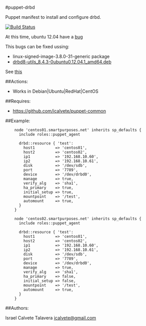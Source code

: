 #puppet-drbd

Puppet manifest to install and configure drbd.

[![Build Status](https://secure.travis-ci.org/icalvete/puppet-drbd.png)](http://travis-ci.org/icalvete/puppet-brbd)

At this time, ubuntu 12.04 have a [bug](https://bugs.launchpad.net/ubuntu/+source/drbd8/+bug/1103656) 

This bugs can be fixed ussing:

* linux-signed-image-3.8.0-31-generic package 
* [drbd8-utils_8.4.3-0ubuntu0.12.04.1_amd64.deb](https://bugs.launchpad.net/ubuntu/+source/drbd8/+bug/1185756/+attachment/3851297/+files/drbd8-utils_8.4.3-0ubuntu0.12.04.1_amd64.deb)

See [this](https://bugs.launchpad.net/ubuntu/+source/drbd8/+bug/1185756)

##Actions:

* Works in Debian|Ubuntu|RedHat|CentOS

##Requires:

* https://github.com/icalvete/puppet-common


##Example:

```puppet
    node 'centos01.smartpurposes.net' inherits sp_defaults {
      include roles::puppet_agent
      
      drbd::resource { 'test':
        host1         => 'centos01',
        host2         => 'centos02',
        ip1           => '192.168.10.60',
        ip2           => '192.168.10.61',
        disk          => '/dev/sdb',
        port          => '7789',
        device        => '/dev/drbd0',
        manage        => true,
        verify_alg    => 'sha1',
        ha_primary    => true,
        initial_setup => true,
        mountpoint    => '/test',
        automount     => true,
      }
    }

    node 'centos02.smartpurposes.net' inherits sp_defaults {
      include roles::puppet_agent
      
      drbd::resource { 'test':
        host1         => 'centos01',
        host2         => 'centos02',
        ip1           => '192.168.10.60',
        ip2           => '192.168.10.61',
        disk          => '/dev/sdb',
        port          => '7789',
        device        => '/dev/drbd0',
        manage        => true,
        verify_alg    => 'sha1',
        ha_primary    => false,
        initial_setup => false,
        mountpoint    => '/test',
        automount     => true,
      }
    }

```

##Authors:

Israel Calvete Talavera <icalvete@gmail.com>
